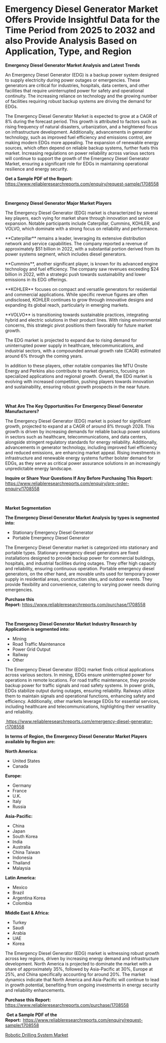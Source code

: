 <p><h1>Emergency Diesel Generator Market Offers Provide Insightful Data for the Time Period from 2025 to 2032 and also Provide Analysis Based on Application, Type, and Region</h1></p><p><strong>Emergency Diesel Generator Market Analysis and Latest Trends</strong></p>
<p><p>An Emergency Diesel Generator (EDG) is a backup power system designed to supply electricity during power outages or emergencies. These generators are critical for industries, hospitals, data centers, and other facilities that require uninterrupted power for safety and operational continuity. The increasing reliance on technology and the growing number of facilities requiring robust backup systems are driving the demand for EDGs.</p><p>The Emergency Diesel Generator Market is expected to grow at a CAGR of 8% during the forecast period. This growth is attributed to factors such as rising frequency of natural disasters, urbanization, and a heightened focus on infrastructure development. Additionally, advancements in generator technology, such as improved fuel efficiency and emissions control, are making modern EDGs more appealing. The expansion of renewable energy sources, which often depend on reliable backup systems, further fuels this market. Increasing regulations on power reliability across various sectors will continue to support the growth of the Emergency Diesel Generator Market, ensuring a significant role for EDGs in maintaining operational resilience and energy security.</p></p>
<p><strong>Get a Sample PDF of the Report:&nbsp;</strong> <a href="https://www.reliableresearchreports.com/enquiry/request-sample/1708558?utm_campaign=2413&utm_medium=2&utm_source=Github&utm_content=ia&utm_term=14022025&utm_id=emergency-diesel-generator">https://www.reliableresearchreports.com/enquiry/request-sample/1708558</a></p>
<p>&nbsp;</p>
<p><strong>Emergency Diesel Generator Major Market Players</strong></p>
<p><p>The Emergency Diesel Generator (EDG) market is characterized by several key players, each vying for market share through innovation and service expansion. Notable participants include Caterpillar, Cummins, KOHLER, and VOLVO, which dominate with a strong focus on reliability and performance. </p><p>**Caterpillar** remains a leader, leveraging its extensive distribution network and service capabilities. The company reported a revenue of approximately $51 billion in 2022, with a substantial portion derived from its power systems segment, which includes diesel generators.</p><p>**Cummins**, another significant player, is known for its advanced engine technology and fuel efficiency. The company saw revenues exceeding $24 billion in 2022, with a strategic push towards sustainability and lower emissions in its EDG offerings.</p><p>**KOHLER** focuses on compact and versatile generators for residential and commercial applications. While specific revenue figures are often undisclosed, KOHLER continues to grow through innovative designs and expanding its global reach, particularly in emerging markets.</p><p>**VOLVO** is transitioning towards sustainable practices, integrating hybrid and electric solutions in their product lines. With rising environmental concerns, this strategic pivot positions them favorably for future market growth.</p><p>The EDG market is projected to expand due to rising demand for uninterrupted power supply in healthcare, telecommunications, and industrial sectors, with a compounded annual growth rate (CAGR) estimated around 6% through the coming years.</p><p>In addition to these players, other notable companies like MTU Onsite Energy and Perkins also contribute to market dynamics, focusing on specialized applications and regional growth. Overall, the EDG market is evolving with increased competition, pushing players towards innovation and sustainability, ensuring robust growth prospects in the near future.</p></p>
<p>&nbsp;</p>
<p><strong>What Are The Key Opportunities For Emergency Diesel Generator Manufacturers?</strong></p>
<p><p>The Emergency Diesel Generator (EDG) market is poised for significant growth, projected to expand at a CAGR of around 8% through 2028. This growth is driven by increasing demands for reliable backup power solutions in sectors such as healthcare, telecommunications, and data centers, alongside stringent regulatory standards for energy reliability. Additionally, advancements in generator technology, including improved fuel efficiency and reduced emissions, are enhancing market appeal. Rising investments in infrastructure and renewable energy systems further bolster demand for EDGs, as they serve as critical power assurance solutions in an increasingly unpredictable energy landscape.</p></p>
<p><strong>Inquire or Share Your Questions If Any Before Purchasing This Report:</strong> <a href="https://www.reliableresearchreports.com/enquiry/pre-order-enquiry/1708558?utm_campaign=2413&utm_medium=2&utm_source=Github&utm_content=ia&utm_term=14022025&utm_id=emergency-diesel-generator">https://www.reliableresearchreports.com/enquiry/pre-order-enquiry/1708558</a></p>
<p>&nbsp;</p>
<p><strong>Market Segmentation</strong></p>
<p><strong>The Emergency Diesel Generator Market Analysis by types is segmented into:</strong></p>
<p><ul><li>Stationary Emergency Diesel Generator</li><li>Portable Emergency Diesel Generator</li></ul></p>
<p><p>The Emergency Diesel Generator market is categorized into stationary and portable types. Stationary emergency diesel generators are fixed installations designed to provide backup power for commercial buildings, hospitals, and industrial facilities during outages. They offer high capacity and reliability, ensuring continuous operation. Portable emergency diesel generators, on the other hand, are movable units used for temporary power supply in residential areas, construction sites, and outdoor events. They provide flexibility and convenience, catering to varying power needs during emergencies.</p></p>
<p><strong>Purchase this Report:&nbsp;</strong><a href="https://www.reliableresearchreports.com/purchase/1708558?utm_campaign=2413&utm_medium=2&utm_source=Github&utm_content=ia&utm_term=14022025&utm_id=emergency-diesel-generator">https://www.reliableresearchreports.com/purchase/1708558</a></p>
<p>&nbsp;</p>
<p><strong>The Emergency Diesel Generator Market Industry Research by Application is segmented into:</strong></p>
<p><ul><li>Mining</li><li>Road Traffic Maintenance</li><li>Power Grid Output</li><li>Railway</li><li>Other</li></ul></p>
<p><p>The Emergency Diesel Generator (EDG) market finds critical applications across various sectors. In mining, EDGs ensure uninterrupted power for operations in remote locations. For road traffic maintenance, they provide backup power for traffic signals and road safety systems. In power grids, EDGs stabilize output during outages, ensuring reliability. Railways utilize them to maintain signals and operational functions, enhancing safety and efficiency. Additionally, other markets leverage EDGs for essential services, including healthcare and telecommunications, highlighting their versatility and reliability.</p></p>
<p><a href="https://www.reliableresearchreports.com/emergency-diesel-generator-r1708558?utm_campaign=2413&utm_medium=2&utm_source=Github&utm_content=ia&utm_term=14022025&utm_id=emergency-diesel-generator">&nbsp;https://www.reliableresearchreports.com/emergency-diesel-generator-r1708558</a></p>
<p><strong>In terms of Region, the Emergency Diesel Generator Market Players available by Region are:</strong></p>
<p>
    <p> <strong> North America: </strong>
        <ul>
            <li>United States</li>
            <li>Canada</li>
        </ul>
        </p> 
    <p> <strong> Europe: </strong>
        <ul>
            <li>Germany</li>
            <li>France</li>
            <li>U.K.</li>
            <li>Italy</li>
            <li>Russia</li>
        </ul>
        </p> 
    <p> <strong> Asia-Pacific: </strong>
        <ul>
            <li>China</li>
            <li>Japan</li>
            <li>South Korea</li>
            <li>India</li>
            <li>Australia</li>
            <li>China Taiwan</li>
            <li>Indonesia</li>
            <li>Thailand</li>
            <li>Malaysia</li>
        </ul>
        </p> 
    <p> <strong> Latin America: </strong>
        <ul>
            <li>Mexico</li>
            <li>Brazil</li>
            <li>Argentina Korea</li>
            <li>Colombia</li>
        </ul>
        </p> 
    <p> <strong> Middle East & Africa: </strong>
        <ul>
            <li>Turkey</li>
            <li>Saudi</li>
            <li>Arabia</li>
            <li>UAE</li>
            <li>Korea</li>
        </ul>
    </p>
    </p>
<p><p>The Emergency Diesel Generator (EDG) market is witnessing robust growth across key regions, driven by increasing energy demand and infrastructure development. North America is projected to dominate the market with a share of approximately 35%, followed by Asia-Pacific at 30%, Europe at 25%, and China specifically accounting for around 20%. The market dynamics indicate that North America and Asia-Pacific will continue to lead in growth potential, benefiting from ongoing investments in energy security and reliability enhancements.</p></p>
<p><strong>Purchase this Report: </strong><a href="https://www.reliableresearchreports.com/purchase/1708558?utm_campaign=2413&utm_medium=2&utm_source=Github&utm_content=ia&utm_term=14022025&utm_id=emergency-diesel-generator">https://www.reliableresearchreports.com/purchase/1708558</a></p>
<p>&nbsp;<strong>Get a Sample PDF of the Report:&nbsp;&nbsp;</strong><a href="https://www.reliableresearchreports.com/enquiry/request-sample/1708558?utm_campaign=2413&utm_medium=2&utm_source=Github&utm_content=ia&utm_term=14022025&utm_id=emergency-diesel-generator">https://www.reliableresearchreports.com/enquiry/request-sample/1708558</a></p>
<p><strong></strong></p>
<p><p><a href="https://github.com/hartsockdonnette82/Market-Research-Report-List-1/blob/main/robotic-drilling-system-market.md?utm_campaign=2413&utm_medium=2&utm_source=Github&utm_content=ia&utm_term=14022025&utm_id=emergency-diesel-generator">Robotic Drilling System Market</a></p></p>